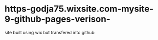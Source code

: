 # https-godja75.wixsite.com-mysite-9-github-pages-verison-
site built using wix but transfered into github
